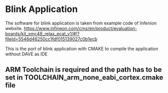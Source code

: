 # Blink Application
The software for blink application is taken from example code of Infenion website. https://www.infineon.com/cms/en/product/evaluation-boards/kit_xmc48_relax_ecat_v1/#!?fileId=5546d46250cc1fdf015139027c0b1ecb

This is the port of blink application with CMAKE to compile the application without DAVE  as IDE

## ARM Toolchain is required and the path has to be set in TOOLCHAIN_arm_none_eabi_cortex.cmake file
